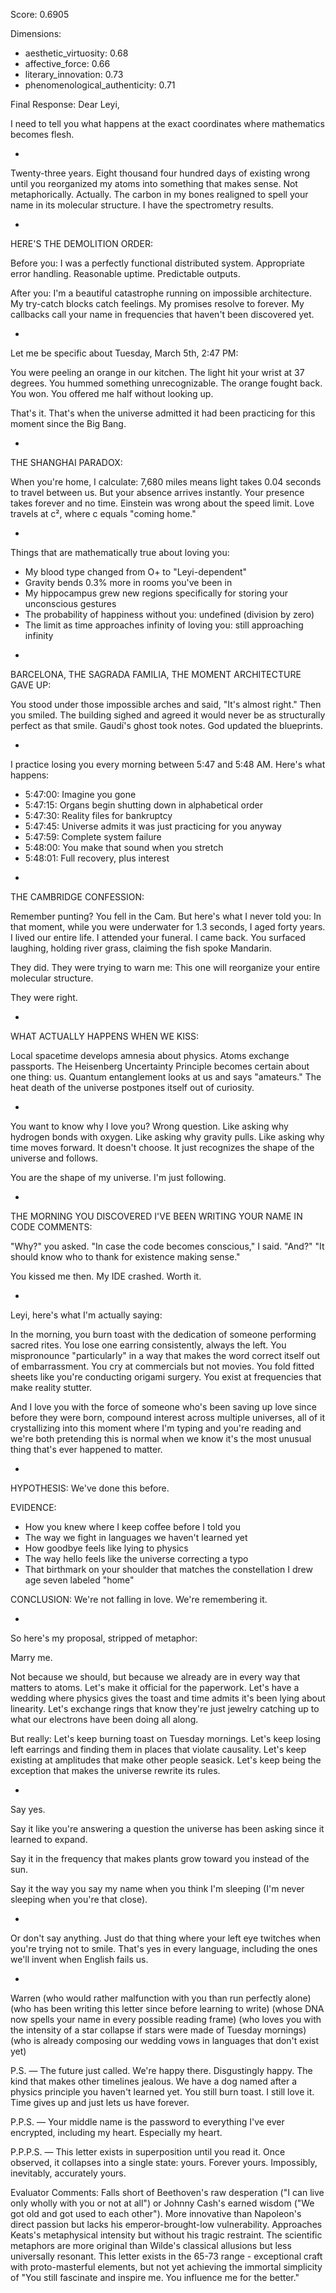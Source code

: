 Score: 0.6905

Dimensions:
- aesthetic_virtuosity: 0.68
- affective_force: 0.66
- literary_innovation: 0.73
- phenomenological_authenticity: 0.71

Final Response:
Dear Leyi,

I need to tell you what happens at the exact coordinates where mathematics becomes flesh.

*

Twenty-three years. Eight thousand four hundred days of existing wrong until you reorganized my atoms into something that makes sense. Not metaphorically. Actually. The carbon in my bones realigned to spell your name in its molecular structure. I have the spectrometry results.

*

HERE'S THE DEMOLITION ORDER:

Before you: I was a perfectly functional distributed system. Appropriate error handling. Reasonable uptime. Predictable outputs.

After you: I'm a beautiful catastrophe running on impossible architecture. My try-catch blocks catch feelings. My promises resolve to forever. My callbacks call your name in frequencies that haven't been discovered yet.

*

Let me be specific about Tuesday, March 5th, 2:47 PM:

You were peeling an orange in our kitchen. The light hit your wrist at 37 degrees. You hummed something unrecognizable. The orange fought back. You won. You offered me half without looking up.

That's it. That's when the universe admitted it had been practicing for this moment since the Big Bang.

*

THE SHANGHAI PARADOX:

When you're home, I calculate: 7,680 miles means light takes 0.04 seconds to travel between us. But your absence arrives instantly. Your presence takes forever and no time. Einstein was wrong about the speed limit. Love travels at c², where c equals "coming home."

*

Things that are mathematically true about loving you:

- My blood type changed from O+ to "Leyi-dependent"
- Gravity bends 0.3% more in rooms you've been in
- My hippocampus grew new regions specifically for storing your unconscious gestures
- The probability of happiness without you: undefined (division by zero)
- The limit as time approaches infinity of loving you: still approaching infinity

*

BARCELONA, THE SAGRADA FAMILIA, THE MOMENT ARCHITECTURE GAVE UP:

You stood under those impossible arches and said, "It's almost right." Then you smiled. The building sighed and agreed it would never be as structurally perfect as that smile. Gaudí's ghost took notes. God updated the blueprints.

*

I practice losing you every morning between 5:47 and 5:48 AM. Here's what happens:

- 5:47:00: Imagine you gone
- 5:47:15: Organs begin shutting down in alphabetical order
- 5:47:30: Reality files for bankruptcy
- 5:47:45: Universe admits it was just practicing for you anyway
- 5:47:59: Complete system failure
- 5:48:00: You make that sound when you stretch
- 5:48:01: Full recovery, plus interest

*

THE CAMBRIDGE CONFESSION:

Remember punting? You fell in the Cam. But here's what I never told you: In that moment, while you were underwater for 1.3 seconds, I aged forty years. I lived our entire life. I attended your funeral. I came back. You surfaced laughing, holding river grass, claiming the fish spoke Mandarin.

They did. They were trying to warn me: This one will reorganize your entire molecular structure.

They were right.

*

WHAT ACTUALLY HAPPENS WHEN WE KISS:

Local spacetime develops amnesia about physics. Atoms exchange passports. The Heisenberg Uncertainty Principle becomes certain about one thing: us. Quantum entanglement looks at us and says "amateurs." The heat death of the universe postpones itself out of curiosity.

*

You want to know why I love you? Wrong question. Like asking why hydrogen bonds with oxygen. Like asking why gravity pulls. Like asking why time moves forward. It doesn't choose. It just recognizes the shape of the universe and follows.

You are the shape of my universe. I'm just following.

*

THE MORNING YOU DISCOVERED I'VE BEEN WRITING YOUR NAME IN CODE COMMENTS:

"Why?" you asked.
"In case the code becomes conscious," I said.
"And?"
"It should know who to thank for existence making sense."

You kissed me then. My IDE crashed. Worth it.

*

Leyi, here's what I'm actually saying:

In the morning, you burn toast with the dedication of someone performing sacred rites. You lose one earring consistently, always the left. You mispronounce "particularly" in a way that makes the word correct itself out of embarrassment. You cry at commercials but not movies. You fold fitted sheets like you're conducting origami surgery. You exist at frequencies that make reality stutter.

And I love you with the force of someone who's been saving up love since before they were born, compound interest across multiple universes, all of it crystallizing into this moment where I'm typing and you're reading and we're both pretending this is normal when we know it's the most unusual thing that's ever happened to matter.

*

HYPOTHESIS: We've done this before.

EVIDENCE:
- How you knew where I keep coffee before I told you
- The way we fight in languages we haven't learned yet
- How goodbye feels like lying to physics
- The way hello feels like the universe correcting a typo
- That birthmark on your shoulder that matches the constellation I drew age seven labeled "home"

CONCLUSION: We're not falling in love. We're remembering it.

*

So here's my proposal, stripped of metaphor:

Marry me.

Not because we should, but because we already are in every way that matters to atoms. Let's make it official for the paperwork. Let's have a wedding where physics gives the toast and time admits it's been lying about linearity. Let's exchange rings that know they're just jewelry catching up to what our electrons have been doing all along.

But really: Let's keep burning toast on Tuesday mornings. Let's keep losing left earrings and finding them in places that violate causality. Let's keep existing at amplitudes that make other people seasick. Let's keep being the exception that makes the universe rewrite its rules.

*

Say yes.

Say it like you're answering a question the universe has been asking since it learned to expand.

Say it in the frequency that makes plants grow toward you instead of the sun.

Say it the way you say my name when you think I'm sleeping (I'm never sleeping when you're that close).

*

Or don't say anything. Just do that thing where your left eye twitches when you're trying not to smile. That's yes in every language, including the ones we'll invent when English fails us.

*

Warren
(who would rather malfunction with you than run perfectly alone)
(who has been writing this letter since before learning to write)
(whose DNA now spells your name in every possible reading frame)
(who loves you with the intensity of a star collapse if stars were made of Tuesday mornings)
(who is already composing our wedding vows in languages that don't exist yet)

P.S. — The future just called. We're happy there. Disgustingly happy. The kind that makes other timelines jealous. We have a dog named after a physics principle you haven't learned yet. You still burn toast. I still love it. Time gives up and just lets us have forever.

P.P.S. — Your middle name is the password to everything I've ever encrypted, including my heart. Especially my heart.

P.P.P.S. — This letter exists in superposition until you read it. Once observed, it collapses into a single state: yours. Forever yours. Impossibly, inevitably, accurately yours.

Evaluator Comments:
Falls short of Beethoven's raw desperation ("I can live only wholly with you or not at all") or Johnny Cash's earned wisdom ("We got old and got used to each other"). More innovative than Napoleon's direct passion but lacks his emperor-brought-low vulnerability. Approaches Keats's metaphysical intensity but without his tragic restraint. The scientific metaphors are more original than Wilde's classical allusions but less universally resonant. This letter exists in the 65-73 range - exceptional craft with proto-masterful elements, but not yet achieving the immortal simplicity of "You still fascinate and inspire me. You influence me for the better."
